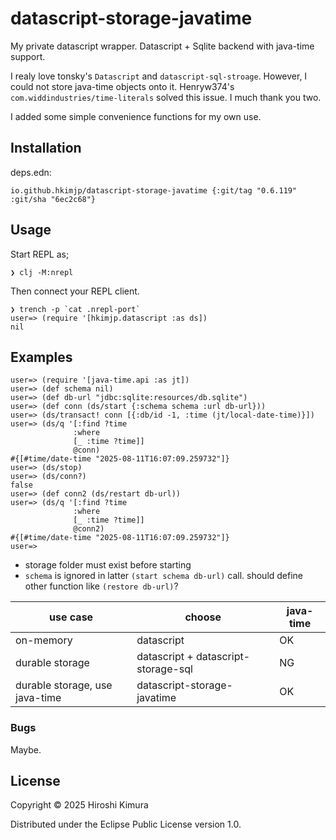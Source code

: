 # datascript-storage-javatime

My private datascript wrapper.
Datascript + Sqlite backend with java-time support.

I realy love tonsky's `Datascript` and `datascript-sql-stroage`.
However, I could not store java-time objects onto it.
Henryw374's `com.widdindustries/time-literals` solved this issue.
I much thank you two.

I added some simple convenience functions for my own use.

## Installation

deps.edn:
```
io.github.hkimjp/datascript-storage-javatime {:git/tag "0.6.119" :git/sha "6ec2c68"}
```

## Usage

Start REPL as;

    ❯ clj -M:nrepl

Then connect your REPL client.

    ❯ trench -p `cat .nrepl-port`
    user=> (require '[hkimjp.datascript :as ds])
    nil

## Examples

    user=> (require '[java-time.api :as jt])
    user=> (def schema nil)
    user=> (def db-url "jdbc:sqlite:resources/db.sqlite")
    user=> (def conn (ds/start {:schema schema :url db-url}))
    user=> (ds/transact! conn [{:db/id -1, :time (jt/local-date-time)}])
    user=> (ds/q '[:find ?time
                  :where
                  [_ :time ?time]]
                  @conn)
    #{[#time/date-time "2025-08-11T16:07:09.259732"]}
    user=> (ds/stop)
    user=> (ds/conn?)
    false
    user=> (def conn2 (ds/restart db-url))
    user=> (ds/q '[:find ?time
                  :where
                  [_ :time ?time]]
                  @conn2)
    #{[#time/date-time "2025-08-11T16:07:09.259732"]}
    user=>

* storage folder must exist before starting
* `schema` is ignored in latter `(start schema db-url)` call.
  should define other function like `(restore db-url)`?


| use case                       | choose                           | java-time |
| ------------------------------ | -------------------------------- | --------- |
| on-memory                      | datascript                       | OK |
| durable storage                | datascript + datascript-storage-sql        | NG |
| durable storage, use java-time | datascript-storage-javatime      | OK |


### Bugs

Maybe.

## License

Copyright © 2025 Hiroshi Kimura

Distributed under the Eclipse Public License version 1.0.
